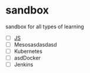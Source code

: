 # sandbox
sandbox for all types of learning
- [ ] [JS][Javascript]
- [ ] Mesosasdasdasd
- [ ] Kubernetes
- [ ] asdDocker
- [ ] Jenkins

[Javascript]: <https://github.com/fkdiogo/javascript-learning-sandbox>
